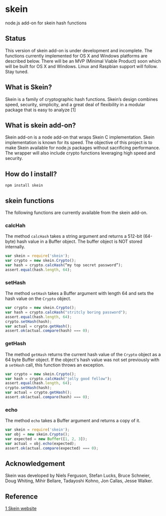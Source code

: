 # skein
node.js add-on for skein hash functions 

## Status
This version of skein add-on is under development and incomplete. The functions currently implemented for OS X and Windows platforms are described below. There will be an MVP (Minimal Viable Product) soon which will be built for OS X and Windows. Linux and Raspbian support will follow. Stay tuned.

## What is Skein?
Skein is a family of cryptographic hash functions. Skein’s design combines speed, security, simplicity, and a great deal of flexibility in a modular package that is easy to analyze  [1]

## What is skein add-on?
Skein add-on is a node add-on that wraps Skein C implementation. Skein implementation is known for its speed. The objective of this project is to make Skein available for node.js packages without sacrificing performance. The wrapper will also include crypto functions leveraging high speed and security.

## How do I install?

```
npm install skein
```

## skein functions
The following functions are currently available from the skein add-on.

### calcHah
The method `calcHash` takes a string argument and returns a 512-bit (64-byte) hash value in a Buffer object. The buffer object is NOT stored internally.

```javascript
var skein = require('skein');
var crypto = new skein.Crypto();
var hash = crypto.calcHash(“my top secret password”);
assert.equal(hash.length, 64);
```

### setHash
The method `setHash` takes a Buffer argument with length 64 and sets the hash value on the `Crypto` object.

```javascript
var crypto = new skein.Crypto();
var hash = crypto.calcHash("stritcly boring password");
assert.equal(hash.length, 64);
crypto.setHash(hash);
var actual = crypto.getHash();
assert.ok(actual.compare(hash) === 0); 
```

### getHash
The method `getHash` returns the current hash value of the `Crypto` object as a 64 byte Buffer object. If the object's hash value was not set previously with a `setHash` call, this function throws an exception. 

```javascript
var crypto = new skein.Crypto();
var hash = crypto.calcHash("jolly good fellow");
assert.equal(hash.length, 64);
crypto.setHash(hash);
var actual = crypto.getHash();
assert.ok(actual.compare(hash) === 0); 
```

### echo
The method `echo` takes a Buffer argument and returns a copy of it.

```javascript
var skein = require('skein');
var obj = new skein.Crypto();
var expected = new Buffer([1, 2, 3]);
var actual = obj.echo(expected);
assert.ok(actual.compare(expected) === 0);
```

## Acknowledgement
Skein was developed by Niels Ferguson, Stefan Lucks, Bruce Schneier, Doug Whiting, Mihir Bellare, Tadayoshi Kohno, Jon Callas, Jesse Walker. 

## Reference
[1 Skein website](https://www.schneier.com/skein.html)
